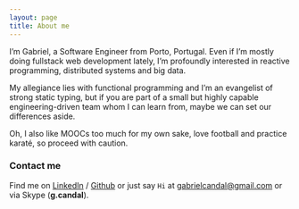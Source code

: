 ```yaml
---
layout: page
title: About me
---
```


I’m Gabriel, a Software Engineer from Porto, Portugal. Even if I’m mostly doing fullstack web development lately, I’m profoundly interested in reactive programming, distributed systems and big data.

My allegiance lies with functional programming and I’m an evangelist of strong static typing, but if you are part of a small but highly capable engineering-driven team whom I can learn from, maybe we can set our differences aside.

Oh, I also like MOOCs too much for my own sake, love football and practice karaté, so proceed with caution.

### Contact me

Find me on [LinkedIn][linkedin] / [Github][github] or just say `Hi` at
[gabrielcandal@gmail.com](gabrielcandal@gmail.com) or via Skype (**g.candal**).

[linkedin]: http://linkedin.com/in/gcandal
[jekyll]: http://jekyllrb.com
[github]: https://github.com/gayanvirajith

